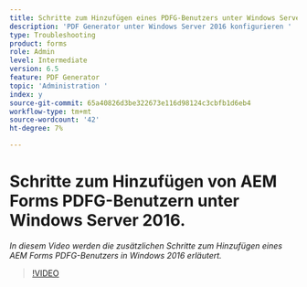 ```yaml
---
title: Schritte zum Hinzufügen eines PDFG-Benutzers unter Windows Server 2016
description: 'PDF Generator unter Windows Server 2016 konfigurieren '
type: Troubleshooting
product: forms
role: Admin
level: Intermediate
version: 6.5
feature: PDF Generator
topic: 'Administration '
index: y
source-git-commit: 65a40826d3be322673e116d98124c3cbfb1d6eb4
workflow-type: tm+mt
source-wordcount: '42'
ht-degree: 7%

---
```



# Schritte zum Hinzufügen von AEM Forms PDFG-Benutzern unter Windows Server 2016.

*In diesem Video werden die zusätzlichen Schritte zum Hinzufügen eines AEM Forms PDFG-Benutzers in Windows 2016 erläutert.*

>[!VIDEO](https://video.tv.adobe.com/v/335479?quality=9&learn=on)

